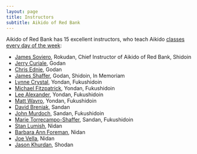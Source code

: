 ```yaml
---
layout: page
title: Instructors
subtitle: Aikido of Red Bank 
---
```


Aikido of Red Bank has 15 excellent instructors, who teach Aikido [classes every day of the week](/schedule/):

* [James Soviero](james-soviero/), Rokudan, Chief Instructor of Aikido of Red Bank, Shidoin
* [Jerry Curiale](jerry-curiale/), Godan
* [Chris Ednie](chris-ednie/), Godan
* [James Shaffer](james-shaffer/), Godan, Shidoin, In Memoriam
* [Lynne Crystal](lynne-crystal/), Yondan, Fukushidoin
* [Michael Fitzpatrick](michael-fitzpatrick/), Yondan, Fukushidoin
* [Lee Alexander](lee-alexander/), Yondan, Fukushidoin
* [Matt Wavro](matt-wavro/), Yondan, Fukushidoin
* [David Breniak](david-breniak/), Sandan
* [John Murdoch](john-murdoch/), Sandan, Fukushidoin
* [Marie Torrecampo-Shaffer](marie-torrecampo-shaffer/), Sandan, Fukushidoin
* [Stan Lumish](stan-lumish/), Nidan
* [Barbara Ann Foreman](barbara-ann-foreman/), Nidan
* [Joe Vella](joe-vella/), Nidan
* [Jason Khurdan](jason-khurdan/), Shodan
